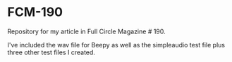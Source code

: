 # FCM-190
Repository for my article in Full Circle Magazine # 190.

I've included the wav file for Beepy as well as the simpleaudio test file plus three other test files I created.

